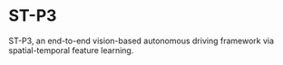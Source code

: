 # ST-P3
ST-P3, an end-to-end vision-based autonomous driving framework via spatial-temporal feature learning.
